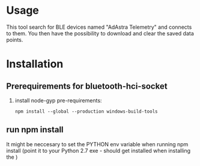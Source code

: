 # Usage

This tool search for BLE devices named "AdAstra Telemetry" and connects to them. You then have the possibility to download and clear the saved data points. 

# Installation

## Prerequirements for bluetooth-hci-socket

1. install node-gyp pre-requirements:

   ```npm install --global --production windows-build-tools```

## run npm install

  It might be neccesary to set the PYTHON env variable when running npm install (point it to your Python 2.7 exe - should get installed when installing the ) 
